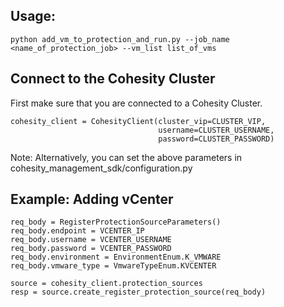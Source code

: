 ## Usage: 
```
python add_vm_to_protection_and_run.py --job_name <name_of_protection_job> --vm_list list_of_vms
```

## Connect to the Cohesity Cluster
First make sure that you are connected to a Cohesity Cluster.
```
cohesity_client = CohesityClient(cluster_vip=CLUSTER_VIP,
                                 username=CLUSTER_USERNAME, 
                                 password=CLUSTER_PASSWORD)
```
Note: Alternatively, you can set the above parameters in cohesity_management_sdk/configuration.py

## Example: Adding vCenter
``` 
req_body = RegisterProtectionSourceParameters()
req_body.endpoint = VCENTER_IP
req_body.username = VCENTER_USERNAME
req_body.password = VCENTER_PASSWORD
req_body.environment = EnvironmentEnum.K_VMWARE
req_body.vmware_type = VmwareTypeEnum.KVCENTER

source = cohesity_client.protection_sources
resp = source.create_register_protection_source(req_body)
```
